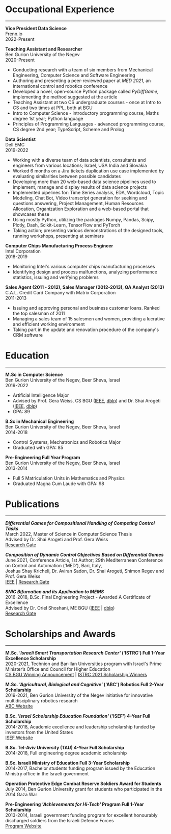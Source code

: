 # **Occupational Experience**
---

**Vice President Data Science**\
Frenn.io\
2022-Present

**Teaching Assistant and Researcher**\
Ben Gurion University of the Negev\
2020-Present

- Conducting research with a team of six members from Mechanical Engineering, Computer Science and Software Engineering
- Authoring and presenting a peer-reviewed paper at *MED 2021*, an international control and robotics conference
- Developed a novel, open-source Python package called *PyDiffGame*, implementing the method suggested at the article
- Teaching Assistant at two CS undergraduate courses - once at Intro to CS and two times at PPL, both at BGU
- Intro to Computer Science - introductory programming course, Maths degree 1st year; Python language
- Principles of Programming Languages - advanced programming course, CS degree 2nd year; TypeScript, Scheme and Prolog


**Data Scientist**\
Dell EMC\
2019-2022

- Working with a diverse team of data scientists, consultants and engineers from various locations; Israel, USA India and Slovakia
- Worked 6 months on a Jira tickets duplication use case implemented by evaluating similarities between possible candidates
- Developing more than 20 web-based data science pipelines used to implement, manage and display results of data science projects
- Implemented pipelines for: Time Series analysis, EDA, Wordcloud, Topic Modeling, Chat Bot, Video transcript generation for seeking and questions answering, Project Management, Human Resources Allocation, Organization Exploration and a web-based portal that showcases these
- Using mostly Python, utilizing the packages Numpy, Pandas, Scipy, Plotly, Dash, Scikit-Learn, TensorFlow and PyTorch
- Taking action; presenting various demonstrations of the designed tools, running workshops, presenting at seminars


**Computer Chips Manufacturing Process Engineer**\
Intel Corporation\
2018-2019

- Monitoring Intel's various computer chips manufacturing processes
- Identifying design and process malfunctions, analyzing performance statistics, issuing and verifying problems

**Sales Agent (2011 - 2012), Sales Manager (2012-2013), QA Analyst (2013)**\
C.A.L. Credit Card Company with Matrix Corporation\
2011-2013

- Issuing and approving personal and business customer loans. Ranked the top salesman of 2011
- Managing a sales team of 15 salesmen and women, providing a lucrative and efficient working environment
- Taking part in the update and renovation procedure of the company's CRM software


# **Education**
---

**M.Sc in Computer Science**\
Ben Gurion University of the Negev, Beer Sheva, Israel\
2019-2022

- Artificial Intelligence Major
- Advised by Prof. Gera Weiss, CS BGU ([IEEE](https://ieeexplore.ieee.org/author/37411981100), [dblp](https://dblp.org/pid/52/1274.html)) and Dr. Shai Arogeti ([IEEE](https://ieeexplore.ieee.org/author/37265196400), [dblp](https://dblp.org/pid/93/6440.html))
- GPA: 89

**B.Sc in Mechanical Engineering**\
Ben Gurion University of the Negev, Beer Sheva, Israel\
2014-2018

- Control Systems, Mechatronics and Robotics Major
- Graduated with GPA: 85

**Pre-Engineering Full Year Program**\
Ben Gurion University of the Negev, Beer Sheva, Israel\
2013-2014

- Full 5 Matriculation Units in Mathematics and Physics
- Graduated Magna Cum Laude with GPA: 98


# **Publications**
---

***Differential Games for Compositional Handling of Competing Control Tasks***\
March 2022, Master of Science in Computer Science Thesis\
Advised by Dr. Shai Arogeti and Prof. Gera Weiss\
[Research Gate](http://dx.doi.org/10.13140/RG.2.2.20689.81769)

***Composition of Dynamic Control Objectives Based on Differential Games***\
June 2021, Conference Article, 1st Author; 29th Mediterranean Conference on Control and Automation ('MED'), Bari, Italy,\
Joshua Shay Kricheli, Dr. Aviran Sadon, Dr. Shai Arogeti, Shimon Regev and Prof. Gera Weiss\
[IEEE](https://ieeexplore.ieee.org/document/9480269) | [Research Gate](https://www.researchgate.net/publication/353452024_Composition_of_Dynamic_Control_Objectives_Based_on_Differential_Games)

***SNIC Bifurcation and its Application to MEMS***\
2016-2018, B.Sc. Final Engineering Project - Awarded A Certificate of Excellence\
Advised by Dr. Oriel Shoshani, ME BGU ([IEEE](https://ieeexplore.ieee.org/author/37085515009) | [dblp](https://dblp.org/pid/176/2613.html))\
[Research Gate](https://www.researchgate.net/publication/326186973_SNIC_Bifurcation_and_its_Application_to_MEMS)

# **Scholarships and Awards**
---

**M.Sc. *'Israeli Smart Transportation Research Center'* ('ISTRC') Full 1-Year Excellence Scholarship**\
2020-2021, Technion and Bar-Ilan Universities program with Israel's Prime Minister’s Office and Council for Higher Education\
[CS BGU Winning Announcement](https://in.bgu.ac.il/en/natural_science/cs/pages/news/ISTRC2021.aspx) | [ISTRC 2021 Scholarship Winners](https://istrc.net.technion.ac.il/istrc-call-for-scholarships-2021/)

**M.Sc. *'Agricultural, Biological and Cognitive'* ('ABC') Robotics Full 2-Year Scholarship**\
2019-2021, Ben Gurion University of the Negev initiative for innovative multidisciplinary robotics research\
[ABC Website](https://in.bgu.ac.il/en/robotics/Pages/default.aspx)

**B.Sc. *'Israel Scholarship Education Foundation'* ('ISEF') 4-Year Full Scholarship**\
2014-2018, Academic excellence and leadership scholarship funded by investors from the United States\
[ISEF Website](https://www.iseffoundation.org/)

**B.Sc. Tel-Aviv University (TAU) 4-Year Full Scholarship**\
2014-2018, Full engineering degree academic scholarship

**B.Sc. Israeli Ministry of Education Full 3-Year Scholarship**\
2014-2017, Bachelor students funding program issued by the Education Ministry office in the Israeli government

**Operation Protective Edge Combat Reserve Soldiers Award for Students**\
July 2014, Ben Gurion University grant for students who participated in the 2014 Gaza War

**Pre-Engineering *'Achievements for Hi-Tech'* Program Full 1-Year Scholarship**\
2013-2014, Israeli government funding program for excellent honourably discharged soldiers from the Israeli Defence Forces\
[Program Website](https://www.aluma.org.il/en/program/hesegim-for-hitech/)
